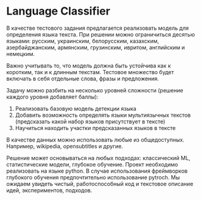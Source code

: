 # Language Classifier

В качестве тестового задания предлагается реализовать модель для определения языка текста. 
При решении можно ограничиться десятью языками: русским, украинским, белорусским, казахским, азербайджанским, армянским, грузинским, ивритом, английским и немецким.

Важно учитывать то, что модель должна быть устойчива как к коротким, так и к длинным текстам. 
Тестовое множество будет включать в себя отдельные слова, фразы и предложения.

Задачу можно разбить на несколько уровней сложности (решение каждого уровня добавляет баллы):

1. Реализовать базовую модель детекции языка
2. Добавить возможность определять языки мультиязычных текстов (предсказать какой набор языков присутствует в тексте)
3. Научиться находить участки предсказанных языков в тексте

В качеcтве данных можно использовать любые из общедоступных. Например, wikipedia, opensubtitles и другие.

Решение может основываться на любых подходах: классический ML, статистические модели, глубокое обучение. 
Проект необходимо реализовать на языке python. 
В случае использования фреймворков глубокого обучения предпочтительно использование pytroch. 
Мы ожидаем увидеть чистый, работоспособный код и текстовое описание идей, экспериментов, подходов.
